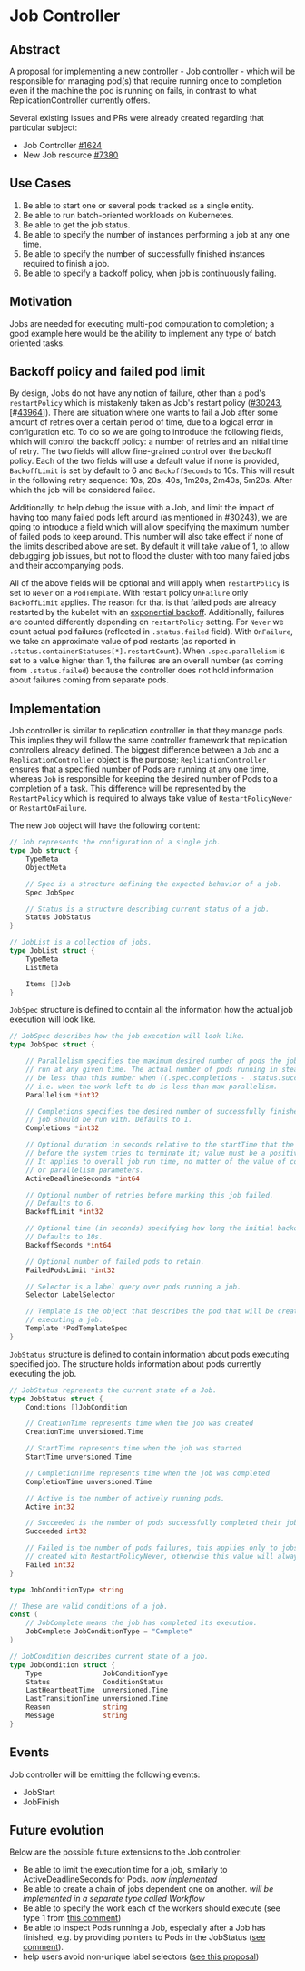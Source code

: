 # Job Controller

## Abstract

A proposal for implementing a new controller - Job controller - which will be responsible
for managing pod(s) that require running once to completion even if the machine
the pod is running on fails, in contrast to what ReplicationController currently offers.

Several existing issues and PRs were already created regarding that particular subject:
* Job Controller [#1624](https://github.com/kubernetes/kubernetes/issues/1624)
* New Job resource [#7380](https://github.com/kubernetes/kubernetes/pull/7380)


## Use Cases

1. Be able to start one or several pods tracked as a single entity.
1. Be able to run batch-oriented workloads on Kubernetes.
1. Be able to get the job status.
1. Be able to specify the number of instances performing a job at any one time.
1. Be able to specify the number of successfully finished instances required to finish a job.
1. Be able to specify a backoff policy, when job is continuously failing.


## Motivation

Jobs are needed for executing multi-pod computation to completion; a good example
here would be the ability to implement any type of batch oriented tasks.


## Backoff policy and failed pod limit

By design, Jobs do not have any notion of failure, other than a pod's `restartPolicy`
which is mistakenly taken as Job's restart policy ([#30243](https://github.com/kubernetes/kubernetes/issues/30243),
[#[43964](https://github.com/kubernetes/kubernetes/issues/43964)]).  There are
situation where one wants to fail a Job after some amount of retries over a certain
period of time, due to a logical error in configuration etc.  To do so we are going
to introduce the following fields, which will control the backoff policy: a number of
retries and an initial time of retry.  The two fields will allow fine-grained control
over the backoff policy.  Each of the two fields will use a default value if none
is provided,  `BackoffLimit` is set by default to 6 and `BackoffSeconds` to 10s.
This will result in the following retry sequence: 10s, 20s, 40s, 1m20s, 2m40s,
5m20s.  After which the job will be considered failed.

Additionally, to help debug the issue with a Job, and limit the impact of having
too many failed pods left around (as mentioned in [#30243](https://github.com/kubernetes/kubernetes/issues/30243)),
we are going to introduce a field which will allow specifying the maximum number
of failed pods to keep around.  This number will also take effect if none of the
limits described above are set. By default it will take value of 1, to allow debugging
job issues, but not to flood the cluster with too many failed jobs and their
accompanying pods.

All of the above fields will be optional and will apply when `restartPolicy` is
set to `Never` on a `PodTemplate`.  With restart policy `OnFailure` only `BackoffLimit`
applies. The reason for that is that failed pods are already restarted by the
kubelet with an [exponential backoff](https://kubernetes.io/docs/concepts/workloads/pods/pod-lifecycle/#restart-policy).
Additionally, failures are counted differently depending on `restartPolicy`
setting.  For `Never` we count actual pod failures (reflected in `.status.failed`
field). With `OnFailure`, we take an approximate value of pod restarts (as reported
in `.status.containerStatuses[*].restartCount`).
When `.spec.parallelism` is set to a value higher than 1, the failures are an
overall number (as coming from `.status.failed`) because the controller does not
hold information about failures coming from separate pods.


## Implementation

Job controller is similar to replication controller in that they manage pods.
This implies they will follow the same controller framework that replication
controllers already defined.  The biggest difference between a `Job` and a
`ReplicationController` object is the purpose; `ReplicationController`
ensures that a specified number of Pods are running at any one time, whereas
`Job` is responsible for keeping the desired number of Pods to a completion of
a task.  This difference will be represented by the `RestartPolicy` which is
required to always take value of `RestartPolicyNever` or `RestartOnFailure`.


The new `Job` object will have the following content:

```go
// Job represents the configuration of a single job.
type Job struct {
    TypeMeta
    ObjectMeta

    // Spec is a structure defining the expected behavior of a job.
    Spec JobSpec

    // Status is a structure describing current status of a job.
    Status JobStatus
}

// JobList is a collection of jobs.
type JobList struct {
    TypeMeta
    ListMeta

    Items []Job
}
```

`JobSpec` structure is defined to contain all the information how the actual job execution
will look like.

```go
// JobSpec describes how the job execution will look like.
type JobSpec struct {

    // Parallelism specifies the maximum desired number of pods the job should
    // run at any given time. The actual number of pods running in steady state will
    // be less than this number when ((.spec.completions - .status.successful) < .spec.parallelism),
    // i.e. when the work left to do is less than max parallelism.
    Parallelism *int32

    // Completions specifies the desired number of successfully finished pods the
    // job should be run with. Defaults to 1.
    Completions *int32

    // Optional duration in seconds relative to the startTime that the job may be active
    // before the system tries to terminate it; value must be a positive integer.
    // It applies to overall job run time, no matter of the value of completions
    // or parallelism parameters.
    ActiveDeadlineSeconds *int64

    // Optional number of retries before marking this job failed.
    // Defaults to 6.
    BackoffLimit *int32

    // Optional time (in seconds) specifying how long the initial backoff will last.
    // Defaults to 10s.
    BackoffSeconds *int64

    // Optional number of failed pods to retain.
    FailedPodsLimit *int32

    // Selector is a label query over pods running a job.
    Selector LabelSelector

    // Template is the object that describes the pod that will be created when
    // executing a job.
    Template *PodTemplateSpec
}
```

`JobStatus` structure is defined to contain information about pods executing
specified job.  The structure holds information about pods currently executing
the job.

```go
// JobStatus represents the current state of a Job.
type JobStatus struct {
    Conditions []JobCondition

    // CreationTime represents time when the job was created
    CreationTime unversioned.Time

    // StartTime represents time when the job was started
    StartTime unversioned.Time

    // CompletionTime represents time when the job was completed
    CompletionTime unversioned.Time

    // Active is the number of actively running pods.
    Active int32

    // Succeeded is the number of pods successfully completed their job.
    Succeeded int32

    // Failed is the number of pods failures, this applies only to jobs
    // created with RestartPolicyNever, otherwise this value will always be 0.
    Failed int32
}

type JobConditionType string

// These are valid conditions of a job.
const (
    // JobComplete means the job has completed its execution.
    JobComplete JobConditionType = "Complete"
)

// JobCondition describes current state of a job.
type JobCondition struct {
    Type               JobConditionType
    Status             ConditionStatus
    LastHeartbeatTime  unversioned.Time
    LastTransitionTime unversioned.Time
    Reason             string
    Message            string
}
```

## Events

Job controller will be emitting the following events:
* JobStart
* JobFinish

## Future evolution

Below are the possible future extensions to the Job controller:
* Be able to limit the execution time for a job, similarly to ActiveDeadlineSeconds for Pods. *now implemented*
* Be able to create a chain of jobs dependent one on another. *will be implemented in a separate type called Workflow*
* Be able to specify the work each of the workers should execute (see type 1 from
  [this comment](https://github.com/kubernetes/kubernetes/issues/1624#issuecomment-97622142))
* Be able to inspect Pods running a Job, especially after a Job has finished, e.g.
  by providing pointers to Pods in the JobStatus ([see comment](https://github.com/kubernetes/kubernetes/pull/11746/files#r37142628)).
* help users avoid non-unique label selectors ([see this proposal](selector-generation.md))

